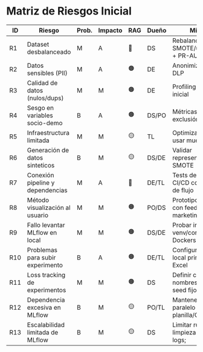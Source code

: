 # Matriz de Riesgos Inicial

| ID  | Riesgo                          | Prob. | Impacto | RAG  | Dueño  | Mitigación                                         | Fecha |
|-----|---------------------------------|-------|---------|------|--------|----------------------------------------------------|-------|
| R1  | Dataset desbalanceado           | M     | A       | 🔴   | DS     | Rebalanceo con SMOTE/undersampling + PR-AUC        | S4    |
| R2  | Datos sensibles (PII)           | M     | A       | 🟠   | DE     | Anonimización/Hash, DLP                            | S4    |
| R3  | Calidad de datos (nulos/dups)   | M     | M       | 🟠   | DE     | Profiling + limpieza inicial                       | S4    |
| R4  | Sesgo en variables socio-demo   | B     | A       | 🟠   | DS/PO  | Métricas fairness + exclusión si aplica            | S6    |
| R5  | Infraestructura limitada        | M     | M       | 🟡   | TL     | Optimizar librerías, usar muestreo inicial         | S5    |
| R6  | Generación de datos sinteticos  | B     | M       | 🟡   | DS/DE  | Validar representatividad; SMOTE      | S5    |
| R7  | Conexión pipeline y dependencias| M     | A       | 🔴   | DE/TL  | Tests de integración, CI/CD con validación de flujo    | S6    |
| R8  | Método visualización al usuario | M     | M       | 🟠   | PO/DS  | Prototipo temprano con feedback de marketing         | S8    |
| R9  | Fallo levantar MLflow en local  | M     | M       | 🟠   | DS/DE  | Probar instalación en venv/conda; usar Dockers      | S5    |
| R10 | Problemas para subir experimento| B     | A       | 🟠   | DE/TL  | Configurar backend local primero; planilla Excel       | S5    |
| R11 | Loss tracking de experimentos   | M     | M       | 🟠   | DS     | Definir convención de nombres de runs + seed fijo   | S5    |
| R12 | Dependencia excesiva en MLflow  | B     | M       | 🟡   | PO/TL  | Mantener tracking paralelo en planilla/CSV      | S6    | 
| R13 | Escalabilidad limitada de MLflow| B     | M       | 🟡   | DS     | Limitar runs iniciales; limpieza semanal de logs;     | S7    |